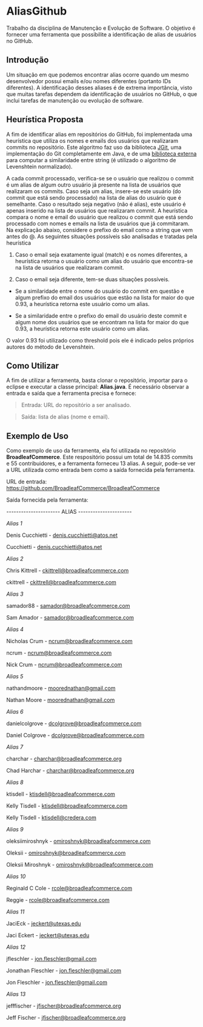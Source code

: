 # AliasGithub
Trabalho da disciplina de Manutenção e Evolução de Software. O objetivo é fornecer uma ferramenta que possibilite a identificação de alias de usuários no GitHub.

## Introdução 
Um situação em que podemos encontrar alias ocorre quando um mesmo desenvolvedor possui emails e/ou nomes diferentes (portanto IDs diferentes). A identificação desses aliases é de extrema importância, visto que muitas tarefas dependem da identificação de usuários no GitHub, o que inclui tarefas de manutenção ou evolução de software.

## Heurística Proposta
A fim de identificar alias em repositórios do GitHub, foi implementada uma heurística que utiliza os nomes e emails dos usuários que realizaram commits no repositório. Este algoritmo faz uso da biblioteca [JGit](https://github.com/eclipse/jgit), uma implementação do Git completamente em Java, e de uma [biblioteca externa](https://github.com/tdebatty/java-string-similarity) para computar a similaridade entre string (é utilizado o algoritmo de Levenshtein normalizado).

A cada commit processado, verifica-se se o usuário que realizou o commit é um alias de algum outro usuário já presente na lista de usuários que realizaram os commits. Caso seja um alias, insere-se este usuário (do commit que está sendo processado) na lista de alias do usuário que é semelhante. Caso o resultado seja negativo (não é alias), este usuário é apenas inserido na lista de usuários que realizaram commit. A heurística compara o nome e email do usuário que realizou o commit que está sendo processado com nomes e emails na lista de usuários que já commitaram. Na explicação abaixo, considere o prefixo do email como a string que vem antes do @. As seguintes situações possíveis são analisadas e tratadas pela heurística

1. Caso o email seja exatamente igual (match) e os nomes diferentes, a heurística retorna o usuário como um alias do usuário que encontra-se na lista de usuários que realizaram commit.

2. Caso o email seja diferente, tem-se duas situações possíveis.
  
  * Se a similaridade entre o nome do usuário do commit em questão e algum prefixo do email dos usuários que estão na lista for maior do que 0.93, a heurística retorna este usuário como um alias.
  
  * Se a similaridade entre o prefixo do email do usuário deste commit e algum nome dos usuários que se encontram na lista for maior do que 0.93, a heurística retorna este usuário como um alias.
  
O valor 0.93 foi utilizado como threshold pois ele é indicado pelos próprios autores do método de Levenshtein.

## Como Utilizar
A fim de utilizar a ferramenta, basta clonar o repositório, importar para o eclipse e executar a classe principal: **Alias.java**. É necessário observar a entrada e saída que a ferramenta precisa e fornece:

> Entrada: URL do repositório a ser analisado.

> Saída: lista de alias (nome e email).

## Exemplo de Uso
Como exemplo de uso da ferramenta, ela foi utilizada no repositório **BroadleafCommerce**. Este respositório possui um total de 14.835 commits e 55 contribuidores, e a ferramenta forneceu 13 alias. A seguir, pode-se ver a URL utilizada como entrada bem como a saída fornecida pela ferramenta.

URL de entrada: https://github.com/BroadleafCommerce/BroadleafCommerce

Saída fornecida pela ferramenta:

---------------------- ALIAS ----------------------

_Alias 1_

Denis Cucchietti - denis.cucchietti@atos.net

Cucchietti - denis.cucchietti@atos.net

_Alias 2_

Chris Kittrell - ckittrell@broadleafcommerce.com

ckittrell - ckittrell@broadleafcommerce.com

_Alias 3_

samador88 - samador@broadleafcommerce.com

Sam Amador - samador@broadleafcommerce.com

_Alias 4_

Nicholas Crum - ncrum@broadleafcommerce.com

ncrum - ncrum@broadleafcommerce.com

Nick Crum - ncrum@broadleafcommerce.com

_Alias 5_

nathandmoore - moorednathan@gmail.com

Nathan Moore - moorednathan@gmail.com

_Alias 6_

danielcolgrove - dcolgrove@broadleafcommerce.com

Daniel Colgrove - dcolgrove@broadleafcommerce.com

_Alias 7_

charchar - charchar@broadleafcommerce.org

Chad Harchar - charchar@broadleafcommerce.org

_Alias 8_

ktisdell - ktisdell@broadleafcommerce.com

Kelly Tisdell - ktisdell@broadleafcommerce.com

Kelly Tisdell - ktisdell@credera.com

_Alias 9_

oleksiimiroshnyk - omiroshnyk@broadleafcommerce.com

Oleksii - omiroshnyk@broadleafcommerce.com

Oleksii Miroshnyk - omiroshnyk@broadleafcommerce.com

_Alias 10_

Reginald C Cole - rcole@broadleafcommerce.com

Reggie - rcole@broadleafcommerce.com

_Alias 11_

JaciEck - jeckert@utexas.edu

Jaci Eckert - jeckert@utexas.edu

_Alias 12_

jfleschler - jon.fleschler@gmail.com

Jonathan Fleschler - jon.fleschler@gmail.com

Jon Fleschler - jon.fleschler@gmail.com

_Alias 13_

jefffischer - jfischer@broadleafcommerce.org

Jeff Fischer - jfischer@broadleafcommerce.org



